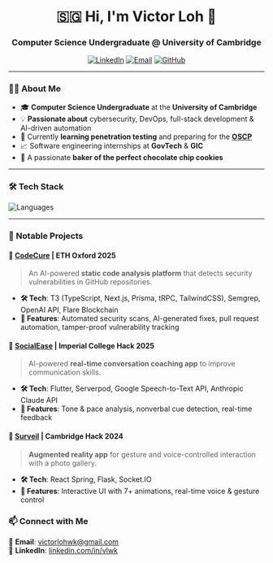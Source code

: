 <h1 align="center">🇸🇬 Hi, I'm Victor Loh 👋</h1>
<h3 align="center">Computer Science Undergraduate @ University of Cambridge</h3>

<p align="center">
  <a href="https://linkedin.com/in/vlwk"><img src="https://img.shields.io/badge/LinkedIn-blue?style=flat&logo=linkedin" alt="LinkedIn"></a>
  <a href="mailto:victorlohwk@gmail.com"><img src="https://img.shields.io/badge/Email-red?style=flat&logo=gmail" alt="Email"></a>
  <a href="https://github.com/vlwk"><img src="https://img.shields.io/github/followers/vlwk?label=Followers&style=social" alt="GitHub"></a>
</p>

---

### 👨‍💻 About Me  
- 🎓 **Computer Science Undergraduate** at the **University of Cambridge**
- 💡 **Passionate about** cybersecurity, DevOps, full-stack development & AI-driven automation  
- 🔐 Currently **learning penetration testing** and preparing for the [**OSCP**](https://www.offsec.com/courses/pen-200/)
- 📈 Software engineering internships at **GovTech** & **GIC**
- 🍪 A passionate **baker of the perfect chocolate chip cookies**  

---

### 🛠️ Tech Stack  
![Languages](https://skillicons.dev/icons?i=typescript,python,c,cpp,nextjs,react,nodejs,django,aws,gcp,terraform,kubernetes,docker,pytorch,flask)

---

### 🚀 Notable Projects  

#### **🔹 [CodeCure](https://github.com/zeyu2001/codecure) | ETH Oxford 2025**  
> An AI-powered **static code analysis platform** that detects security vulnerabilities in GitHub repositories.  
- **🛠️ Tech**: T3 (TypeScript, Next.js, Prisma, tRPC, TailwindCSS), Semgrep, OpenAI API, Flare Blockchain  
- **🔗 Features**: Automated security scans, AI-generated fixes, pull request automation, tamper-proof vulnerability tracking  

#### **🔹 [SocialEase](https://github.com/vlwk/socialease) | Imperial College Hack 2025**  
> AI-powered **real-time conversation coaching app** to improve communication skills.  
- **🛠️ Tech**: Flutter, Serverpod, Google Speech-to-Text API, Anthropic Claude API  
- **🔗 Features**: Tone & pace analysis, nonverbal cue detection, real-time feedback  

#### **🔹 [Surveil](https://github.com/vlwk/surveil) | Cambridge Hack 2024**  
> **Augmented reality app** for gesture and voice-controlled interaction with a photo gallery.  
- **🛠️ Tech**: React Spring, Flask, Socket.IO  
- **🔗 Features**: Interactive UI with 7+ animations, real-time voice & gesture control  


### 📫 Connect with Me  
📧 **Email**: [victorlohwk@gmail.com](mailto:victorlohwk@gmail.com)  
💼 **LinkedIn**: [linkedin.com/in/vlwk](https://linkedin.com/in/vlwk)  
